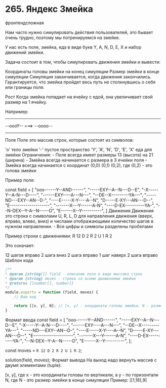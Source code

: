 # 265. Яндекс Змейка
фронтендсложная

Нам часто нужно симулировать действия пользователей, это бывает очень трудно, поэтому мы потренируемся на змейке.

У нас есть поле, змейка, еда в виде букв Y, A, N, D, E, X и набор движений змейки.

Задача состоит в том, чтобы симулировать движения змейки и вывести:

Координаты головы змейки на конец симуляции
Размер змейки в конце симуляции
Симуляция заканчивается, когда движения закончились. Гарантируется, что змейка пройдет весь путь не столкнувшись о себя или границы поля.

Рост
Когда змейка попадает на ячейку с едой, она увеличивает свой размер на 1 ячейку.

Например:

 --------               --------
 --oooY--       ===>    --oooo--
 --------               --------
Поле
Поле это массив строк, которые состоят из символов:

'o' тело змейки
'-' пустое пространство
'Y', 'A', 'N', 'D', 'E', 'X' еда для змейки
Ограничения: - Поле всегда имеет размеры 13 (высота) на 21 (ширина) - Змейка всегда начинается с размера в 3 ячейки поля - Змейка всегда начинается с координат (0,0) (0,1) (0,2), где (0,2) - это голова змейки

Пример поля:

const field = [
  "ooo------Y--AND------",
  "-----EXY--A--N---D--E",
  "-X-----Y--A-N---D----",
  "------EXY----A---N---",
  "--DE--X---------YA---",
  "-----ND---EXY--AN--D-",
  "----E-----X-Y----A--N",
  "D-----E-XY---AN---D--",
  "E--------------------",
  "-------X---Y------A-N",
  "----D-EX----------YA-",
  "--N-DEX--Y-A--N-----D",
  "E------X--Y----------",
]
Движения
Движения это строка с символами U, R, L, D для направления движения (вверх, вправо, влево, вниз) и числами отображающими количество шагов в нужном направлении. - Все цифры и символы разделены пробелами

Пример строки с движениями: R 12 D 2 R 2 U 1 R 2

Это означает:

12 шагов вправо
2 шага вниз
2 шага вправо
1 шаг наверх
2 шага вправо
Шаблон кода
```js
/**
* @param {string[]} field - описание поля в виде массива строк
* @param {string} moves - строка со всеми движениями змейки
* @returns {[number[], number]}
*/
module.exports = function (field, moves) {
    // Ваш код

    return [[x, y], N]; // [x, y] - координаты головы змейки, N - размер змейки
}
```
Формат ввода
const field = [
  "ooo------Y--AND------",
  "-----EXY--A--N---D--E",
  "-X-----Y--A-N---D----",
  "------EXY----A---N---",
  "--DE--X---------YA---",
  "-----ND---EXY--AN--D-",
  "----E-----X-Y----A--N",
  "D-----E-XY---AN---D--",
  "E--------------------",
  "-------X---Y------A-N",
  "----D-EX----------YA-",
  "--N-DEX--Y-A--N-----D",
  "E------X--Y----------",
];

const moves = `R 12 D 2 R 2 U 1 R 2`;

solution(field, moves);
Формат вывода
На выход надо вернуть массив с двумя элементами (tuple):

[x, y], где x - это координаты головы по вертикали, а y - по горизонтали
N, где N - это размер змейки в конце симуляции
Пример: [[1,18],9]
